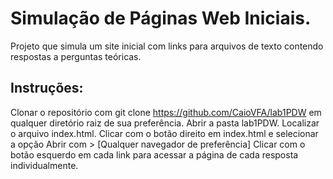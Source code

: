 # Simulação de Páginas Web Iniciais.

Projeto que simula um site inicial com links para arquivos
de texto contendo respostas a perguntas teóricas.

## Instruções: 

Clonar o repositório com git clone https://github.com/CaioVFA/lab1PDW em qualquer diretório raiz de sua preferência.
Abrir a pasta lab1PDW.
Localizar o arquivo index.html.
Clicar com o botão direito em index.html e selecionar a opção Abrir com > [Qualquer navegador de preferência]
Clicar com o botão esquerdo em cada link para acessar a página de cada resposta individualmente.
